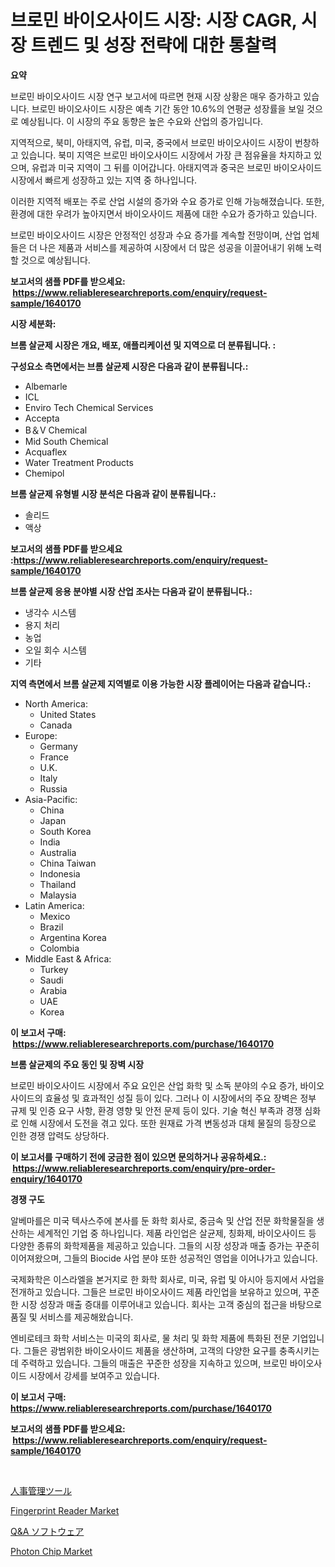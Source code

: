 <p><h1>브로민 바이오사이드 시장: 시장 CAGR, 시장 트렌드 및 성장 전략에 대한 통찰력</h1></p><p><strong>요약</strong></p>
<p><p>브로민 바이오사이드 시장 연구 보고서에 따르면 현재 시장 상황은 매우 증가하고 있습니다. 브로민 바이오사이드 시장은 예측 기간 동안 10.6%의 연평균 성장률을 보일 것으로 예상됩니다. 이 시장의 주요 동향은 높은 수요와 산업의 증가입니다.</p><p>지역적으로, 북미, 아태지역, 유럽, 미국, 중국에서 브로민 바이오사이드 시장이 번창하고 있습니다. 북미 지역은 브로민 바이오사이드 시장에서 가장 큰 점유율을 차지하고 있으며, 유럽과 미국 지역이 그 뒤를 이어갑니다. 아태지역과 중국은 브로민 바이오사이드 시장에서 빠르게 성장하고 있는 지역 중 하나입니다.</p><p>이러한 지역적 배포는 주로 산업 시설의 증가와 수요 증가로 인해 가능해졌습니다. 또한, 환경에 대한 우려가 높아지면서 바이오사이드 제품에 대한 수요가 증가하고 있습니다.</p><p>브로민 바이오사이드 시장은 안정적인 성장과 수요 증가를 계속할 전망이며, 산업 업체들은 더 나은 제품과 서비스를 제공하여 시장에서 더 많은 성공을 이끌어내기 위해 노력할 것으로 예상됩니다.</p></p>
<p><strong>보고서의 샘플 PDF를 받으세요: &nbsp;<a href="https://www.reliableresearchreports.com/enquiry/request-sample/1640170">https://www.reliableresearchreports.com/enquiry/request-sample/1640170</a></strong></p>
<p><strong>시장 세분화:</strong></p>
<p><strong> 브롬 살균제 시장은 개요, 배포, 애플리케이션 및 지역으로 더 분류됩니다. :</strong></p>
<p><strong>구성요소 측면에서는 브롬 살균제 시장은 다음과 같이 분류됩니다.:</strong></p>
<p><ul><li>Albemarle</li><li>ICL</li><li>Enviro Tech Chemical Services</li><li>Accepta</li><li>B＆V Chemical</li><li>Mid South Chemical</li><li>Acquaflex</li><li>Water Treatment Products</li><li>Chemipol</li></ul></p>
<p><strong> 브롬 살균제 유형별 시장 분석은 다음과 같이 분류됩니다.:</strong></p>
<p><ul><li>솔리드</li><li>액상</li></ul></p>
<p><strong>보고서의 샘플 PDF를 받으세요 :<a href="https://www.reliableresearchreports.com/enquiry/request-sample/1640170">https://www.reliableresearchreports.com/enquiry/request-sample/1640170</a></strong></p>
<p><strong> 브롬 살균제 응용 분야별 시장 산업 조사는 다음과 같이 분류됩니다.:</strong></p>
<p><ul><li>냉각수 시스템</li><li>용지 처리</li><li>농업</li><li>오일 회수 시스템</li><li>기타</li></ul></p>
<p><strong>지역 측면에서 브롬 살균제 지역별로 이용 가능한 시장 플레이어는 다음과 같습니다.:</strong></p>
<p><ul>
    <li>
        North America:
        <ul>
            <li>United States</li>
            <li>Canada</li>
        </ul>
    </li>
    <li>
        Europe:
        <ul>
            <li>Germany</li>
            <li>France</li>
            <li>U.K.</li>
            <li>Italy</li>
            <li>Russia</li>
        </ul>
    </li>
    <li>
        Asia-Pacific:
        <ul>
            <li>China</li>
            <li>Japan</li>
            <li>South Korea</li>
            <li>India</li>
            <li>Australia</li>
            <li>China Taiwan</li>
            <li>Indonesia</li>
            <li>Thailand</li>
            <li>Malaysia</li>
        </ul>
    </li>
    <li>
        Latin America:
        <ul>
            <li>Mexico</li>
            <li>Brazil</li>
            <li>Argentina Korea</li>
            <li>Colombia</li>
        </ul>
    </li>
    <li>
        Middle East & Africa:
        <ul>
            <li>Turkey</li>
            <li>Saudi</li>
            <li>Arabia</li>
            <li>UAE</li>
            <li>Korea</li>
        </ul>
    </li>
    </ul></p>
<p><strong>이 보고서 구매: &nbsp;<a href="https://www.reliableresearchreports.com/purchase/1640170">https://www.reliableresearchreports.com/purchase/1640170</a></strong></p>
<p><strong>브롬 살균제의 주요 동인 및 장벽 시장</strong></p>
<p><p>브로민 바이오사이드 시장에서 주요 요인은 산업 화학 및 소독 분야의 수요 증가, 바이오사이드의 효율성 및 효과적인 성질 등이 있다. 그러나 이 시장에서의 주요 장벽은 정부 규제 및 인증 요구 사항, 환경 영향 및 안전 문제 등이 있다. 기술 혁신 부족과 경쟁 심화로 인해 시장에서 도전을 겪고 있다. 또한 원재료 가격 변동성과 대체 물질의 등장으로 인한 경쟁 압력도 상당하다.</p></p>
<p><strong>이 보고서를 구매하기 전에 궁금한 점이 있으면 문의하거나 공유하세요.: &nbsp;<a href="https://www.reliableresearchreports.com/enquiry/pre-order-enquiry/1640170">https://www.reliableresearchreports.com/enquiry/pre-order-enquiry/1640170</a></strong></p>
<p><strong>경쟁 구도</strong></p>
<p><p>알베마를은 미국 텍사스주에 본사를 둔 화학 회사로, 중금속 및 산업 전문 화학물질을 생산하는 세계적인 기업 중 하나입니다. 제품 라인업은 살균제, 칭화제, 바이오사이드 등 다양한 종류의 화학제품을 제공하고 있습니다. 그들의 시장 성장과 매출 증가는 꾸준히 이어져왔으며, 그들의 Biocide 사업 분야 또한 성공적인 영업을 이어나가고 있습니다.</p><p>국제화학은 이스라엘을 본거지로 한 화학 회사로, 미국, 유럽 및 아시아 등지에서 사업을 전개하고 있습니다. 그들은 브로민 바이오사이드 제품 라인업을 보유하고 있으며, 꾸준한 시장 성장과 매출 증대를 이루어내고 있습니다. 회사는 고객 중심의 접근을 바탕으로 품질 및 서비스를 제공해왔습니다.</p><p>엔비로테크 화학 서비스는 미국의 회사로, 물 처리 및 화학 제품에 특화된 전문 기업입니다. 그들은 광범위한 바이오사이드 제품을 생산하며, 고객의 다양한 요구를 충족시키는 데 주력하고 있습니다. 그들의 매출은 꾸준한 성장을 지속하고 있으며, 브로민 바이오사이드 시장에서 강세를 보여주고 있습니다.</p></p>
<p><strong>이 보고서 구매: &nbsp; <a href="https://www.reliableresearchreports.com/purchase/1640170">https://www.reliableresearchreports.com/purchase/1640170</a></strong></p>
<p><strong>보고서의 샘플 PDF를 받으세요: &nbsp;<a href="https://www.reliableresearchreports.com/enquiry/request-sample/1640170">https://www.reliableresearchreports.com/enquiry/request-sample/1640170</a></strong><strong></strong></p>
<p>&nbsp;</p>
<p><p><a href="https://github.com/RodHoppe07/Market-Research-Report-List-1/blob/main/580763910265.md">人事管理ツール</a></p><p><a href="https://github.com/provorikovar/Market-Research-Report-List-3/blob/main/fingerprint-reader-market.md">Fingerprint Reader Market</a></p><p><a href="https://github.com/laurenreichert/Market-Research-Report-List-1/blob/main/648457910264.md">Q&A ソフトウェア</a></p><p><a href="https://github.com/angelajermaine/Market-Research-Report-List-2/blob/main/photon-chip-market.md">Photon Chip Market</a></p></p>